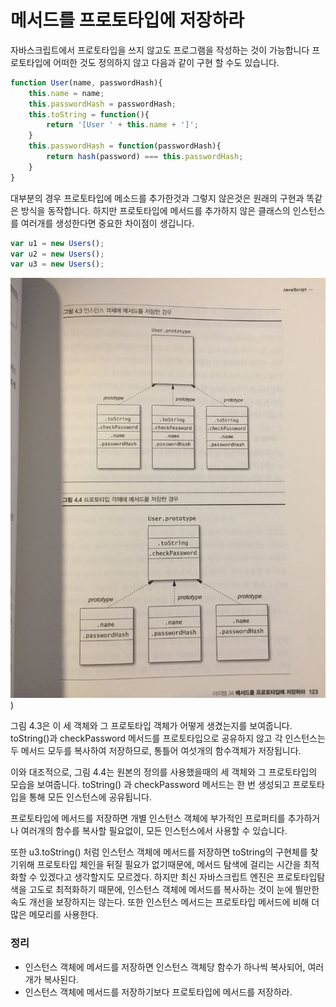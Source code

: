 # 메서드를 프로토타입에 저장하라
자바스크립트에서 프로토타입을 쓰지 않고도 프로그램을 작성하는 것이 가능합니다
프로토타입에 어떠한 것도 정의하지 않고 다음과 같이 구현 할 수도 있습니다.

``` javascript
function User(name, passwordHash){
	this.name = name;
	this.passwordHash = passwordHash;
	this.toString = function(){
		return '[User ' + this.name + ']';	
	}
	this.passwordHash = function(passwordHash){
		return hash(password) === this.passwordHash;
	}
}

```

대부분의 경우 프로토타입에 메소드를 추가한것과 그렇지 않은것은 원래의 구현과 똑같은 방식을 동작합니다.
하지만 프로토타입에 메서드를 추가하지 않은 클래스의 인스턴스를 여러개를 생성한다면 중요한 차이점이 생깁니다.

``` javascript
var u1 = new Users();
var u2 = new Users();
var u3 = new Users();
```

![인스턴스 객체에 메서드를 저장한 경우와 그렇지 않은 경우](../images/effective_javascript_item34.jpeg))


그림 4.3은 이 세 객체와 그 프로토타입 객체가 어떻게 생겼는지를 보여줍니다.
toString()과 checkPassword 메서드를 프로토타입으로 공유하지 않고 각 인스턴스는 두 메서드 모두를 복사하여 저장하므로, 통틀어 여섯개의 함수객체가 저장됩니다.

이와 대조적으로, 그림 4.4는 원본의 정의를 사용했을때의 세 객체와 그 프로토타입의 모습을 보여줍니다.
toString() 과 checkPassword 메서드는 한 번 생성되고 프로토타입을 통해 모든 인스턴스에 공유됩니다.

프로토타입에 메서드를 저장하면 개별 인스턴스 객체에 부가적인 프로퍼티를 추가하거나 여러개의 함수를 복사할 필요없이,
모든 인스턴스에서 사용할 수 있습니다.

또한 u3.toString() 처럼 인스턴스 객체에 메서드를 저장하면 toString의 구현체를 찾기위해 프로토타입 체인을 뒤질 필요가 없기때문에, 메서드 탐색에 걸리는 시간을 최적화할 수 있겠다고 생각할지도 모르겠다. 
하지만 최신 자바스크립트 엔진은 프로토타입탐색을 고도로 최적화하기 때문에, 인스턴스 객체에 메서드를 복사하는 것이 눈에 띌만한 속도 개선을 보장하지는 않는다.
또한 인스턴스 메서드는 프로토타입 메서드에 비해 더 많은 메모리를 사용한다.

### 정리
* 인스턴스 객체에 메서드를 저장하면 인스턴스 객체당 함수가 하나씩 복사되어, 여러개가 복사된다.
* 인스턴스 객체에 메서드를 저장하기보다 프로토타입에 메서드를 저장하라.



